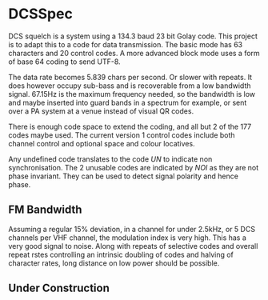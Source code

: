 # DCSSpec
DCS squelch is a system using a 134.3 baud 23 bit Golay code.
This project is to adapt this to a code for data transmission.
The basic mode has 63 characters and 20 control codes.
A more advanced block mode uses a form of base 64 coding to send UTF-8.

The data rate becomes 5.839 chars per second. Or slower with repeats.
It does however occupy sub-bass and is recoverable from a low bandwidth
signal. 67.15Hz is the maximum frequency needed, so the bandwidth is low
and maybe inserted into guard bands in a spectrum for example, or
sent over a PA system at a venue instead of visual QR codes.

There is enough code space to extend the coding, and all but 2 of the
177 codes maybe used. The current version 1 control codes include
both channel control and optional space and colour locatives.

Any undefined code translates to the code *UN* to indicate non synchronisation.
The 2 unusable codes are indicated by *NOI* as they are not phase
invariant. They can be used to detect signal polarity and hence phase.

## FM Bandwidth
Assuming a regular 15% deviation, in a channel for under 2.5kHz, or 5 DCS channels per VHF channel, the modulation index is very high. This has a very good signal to noise. Along with repeats of selective codes and overall repeat rstes controlling an intrinsic doubling of codes and halving of character rates, long distance on low power should be possible.

## Under Construction



